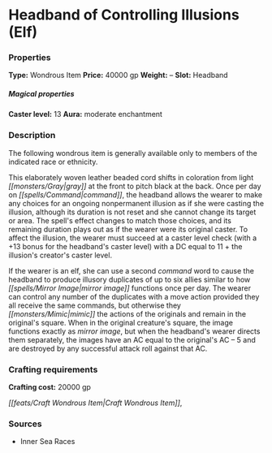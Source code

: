 ﻿---
Title: "Headband of Controlling Illusions (Elf)"
Type: "Wondrous Item"
Price: "40000 gp"
Weight: "–"
Slot: "Headband"
Caster level: "13"
Aura: "moderate enchantment"
Description: |
  "The following wondrous item is generally available only to members of the indicated race or ethnicity.
  This elaborately woven leather beaded cord shifts in coloration from light gray at the front to pitch black at the back. Once per day on command, the headband allows the wearer to make any choices for an ongoing nonpermanent illusion as if she were casting the illusion, although its duration is not reset and she cannot change its target or area. The spell's effect changes to match those choices, and its remaining duration plays out as if the wearer were its original caster. To affect the illusion, the wearer must succeed at a caster level check (with a +13 bonus for the headband's caster level) with a DC equal to 11 + the illusion's creator's caster level.
  If the wearer is an elf, she can use a second command word to cause the headband to produce illusory duplicates of up to six allies similar to how _mirror image_ functions once per day. The wearer can control any number of the duplicates with a move action provided they all receive the same commands, but otherwise they mimic the actions of the originals and remain in the original's square. When in the original creature's square, the image functions exactly as _mirror image_, but when the headband's wearer directs them separately, the images have an AC equal to the original's AC – 5 and are destroyed by any successful attack roll against that AC."
Crafting cost: "20000 gp"
Sources: "['Inner Sea Races']"
---

# Headband of Controlling Illusions (Elf)

### Properties

**Type:** Wondrous Item **Price:** 40000 gp **Weight:** – **Slot:** Headband

##### Magical properties

**Caster level:** 13 **Aura:** moderate enchantment

### Description

The following wondrous item is generally available only to members of the indicated race or ethnicity.

This elaborately woven leather beaded cord shifts in coloration from light _[[monsters/Gray|gray]]_ at the front to pitch black at the back. Once per day on _[[spells/Command|command]]_, the headband allows the wearer to make any choices for an ongoing nonpermanent illusion as if she were casting the illusion, although its duration is not reset and she cannot change its target or area. The spell's effect changes to match those choices, and its remaining duration plays out as if the wearer were its original caster. To affect the illusion, the wearer must succeed at a caster level check (with a +13 bonus for the headband's caster level) with a DC equal to 11 + the illusion's creator's caster level.

If the wearer is an elf, she can use a second _command_ word to cause the headband to produce illusory duplicates of up to six allies similar to how _[[spells/Mirror Image|mirror image]]_ functions once per day. The wearer can control any number of the duplicates with a move action provided they all receive the same commands, but otherwise they _[[monsters/Mimic|mimic]]_ the actions of the originals and remain in the original's square. When in the original creature's square, the image functions exactly as _mirror image_, but when the headband's wearer directs them separately, the images have an AC equal to the original's AC – 5 and are destroyed by any successful attack roll against that AC.

### Crafting requirements

**Crafting cost:** 20000 gp

_[[feats/Craft Wondrous Item|Craft Wondrous Item]]_,

### Sources

* Inner Sea Races